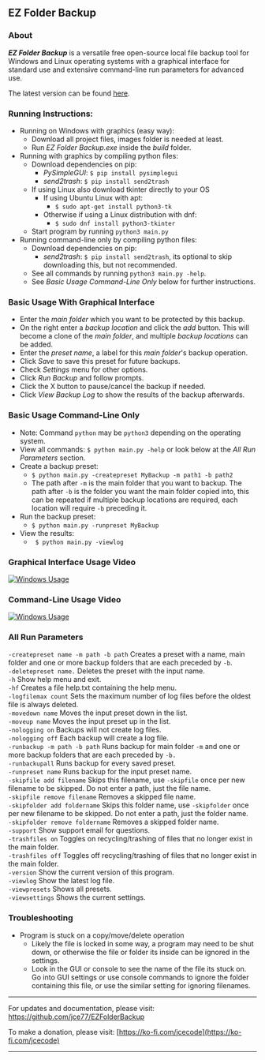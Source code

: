 ## EZ Folder Backup

### About
_**EZ Folder Backup**_ is a versatile free open-source local file backup tool
for Windows and Linux operating systems with a graphical interface for standard use and
extensive command-line run parameters for advanced use.

The latest version can be found [here](https://github.com/jce77/EZFolderBackup).

### Running Instructions:
- Running on Windows with graphics (easy way):
  - Download all project files, images folder is needed at least.
  - Run _EZ Folder Backup.exe_ inside the _build_ folder. 
- Running with graphics by compiling python files:
  - Download dependencies on pip:
    - _PySimpleGUI_: `$ pip install pysimplegui `
    - _send2trash_: `$ pip install send2trash `
  - If using Linux also download tkinter directly to your OS
    - If using Ubuntu Linux with apt:
      - `$ sudo apt-get install python3-tk`
    - Otherwise if using a Linux distribution with dnf:
      - `$ sudo dnf install python3-tkinter`
  - Start program by running `python3 main.py`
- Running command-line only by compiling python files:
  - Download dependencies on pip:
      - _send2trash_: `$ pip install send2trash`, its optional to skip downloading this, but not recommended. 
  - See all commands by running `python3 main.py -help`.
  - See _Basic Usage Command-Line Only_ below for further instructions. 

### Basic Usage With Graphical Interface
- Enter the _main folder_ which you want to be protected by this backup.
- On the right enter a _backup location_ and click the _add_ button. This will become
a clone of the _main folder_, and multiple _backup locations_ can be added. 
- Enter the _preset name_, a label for this _main folder_'s backup operation.
- Click _Save_ to save this preset for future backups. 
- Check _Settings_ menu for other options.
- Click _Run Backup_ and follow prompts.
- Click the X button to pause/cancel the backup if needed.
- Click _View Backup Log_ to show the results of the backup afterwards.

### Basic Usage Command-Line Only
- Note: Command `python` may be `python3` depending on the operating system.
- View all commands: `$ python main.py -help` or look below at the *All Run Parameters* section.
- Create a backup preset:
  - `$ python main.py -createpreset MyBackup -m path1 -b path2`
  - The path after `-m` is the main folder that you want to backup. The path
after `-b` is the folder you want the main folder copied into, this can be repeated if multiple backup locations are required, each location will require `-b` preceding it. 
- Run the backup preset: 
  - `$ python main.py -runpreset MyBackup`
- View the results:
  - ` $ python main.py -viewlog`

### Graphical Interface Usage Video
[![Windows Usage](http://img.youtube.com/vi/3_gKugIbbsE/0.jpg)](https://youtu.be/3_gKugIbbsE "Graphical Interface Usage Video")

### Command-Line Usage Video
[![Windows Usage](http://img.youtube.com/vi/gIA1575mpTo/0.jpg)](https://youtu.be/gIA1575mpTo "Command-Line Usage Video")

### All Run Parameters
 
`-createpreset name -m path -b path` Creates a preset with a name, main folder and one or more backup folders that are each preceded by `-b`.          
`-deletepreset name.` Deletes the preset with the input name.  
`-h` Show help menu and exit.                 
`-hf` Creates a file help.txt containing the help menu.                               
`-logfilemax count` Sets the maximum number of log files before the oldest file is always deleted.  
`-movedown name` Moves the input preset down in the list.  
`-moveup name` Moves the input preset up in the list.   
`-nologging on` Backups will not create log files.       
`-nologging off` Each backup will create a log file.      
`-runbackup -m path -b path` Runs backup for main folder `-m` and one or more backup folders that are each preceded by `-b.`                         
`-runbackupall` Runs backup for every saved preset.      
`-runpreset name` Runs backup for the input preset name.   
`-skipfile add filename` Skips this filename, use `-skipfile` once per new filename to be skipped. Do not enter a path, just the file name.        
`-skipfile remove filename` Removes a skipped file name.             
`-skipfolder add foldername` Skips this folder name, use `-skipfolder` once per new filename to be skipped. Do not enter a path, just the folder name.  
`-skipfolder remove foldername` Removes a skipped folder name.           
`-support` Show support email for questions.        
`-trashfiles on` Toggles on recycling/trashing of files that no longer exist in the main folder.  
`-trashfiles off` Toggles off recycling/trashing of files that no longer exist in the main folder.   
`-version` Show the current version of this program.  
`-viewlog` Show the latest log file.                    
`-viewpresets` Shows all presets.                       
`-viewsettings` Shows the current settings.


### Troubleshooting
- Program is stuck on a copy/move/delete operation
  - Likely the file is locked in some way, a program may need to be shut down, or otherwise
   the file or folder its inside can be ignored in the settings. 
  - Look in the GUI or console to see the name of the file its stuck on. Go into GUI settings or use console commands to ignore the folder containing this file, 
  or use the similar setting for ignoring filenames.



--------------------------------------------------------------------------------
For updates and documentation, please visit: [https://github.com/jce77/EZFolderBackup  ](https://github.com/jce77/EZFolderBackup  )

To make a donation, please visit: [https://ko-fi.com/jcecode](https://ko-fi.com/jcecode)

--------------------------------------------------------------------------------

